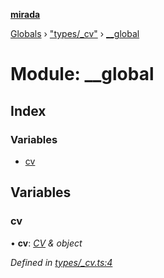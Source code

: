 **[mirada](../README.md)**

[Globals](../README.md) › ["types/_cv"](_types__cv_.md) › [__global](_types__cv_.__global.md)

# Module: __global

## Index

### Variables

* [cv](_types__cv_.__global.md#cv)

## Variables

###  cv

• **cv**: *[CV](_types_opencv_index_.md#cv) & object*

*Defined in [types/_cv.ts:4](https://github.com/cancerberoSgx/mirada/blob/170e57c/mirada/src/types/_cv.ts#L4)*